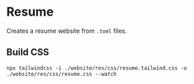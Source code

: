 # Resume

Creates a resume website from `.toml` files.

## Build CSS

```
npx tailwindcss -i ./website/res/css/resume.tailwind.css -o ./website/res/css/resume.css --watch
```
